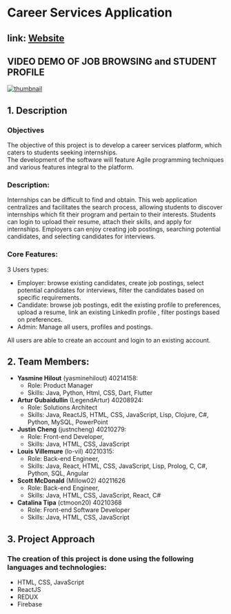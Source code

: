# Career Services Application

## link: [Website](https://big-eaters.web.app/)

## VIDEO DEMO OF JOB BROWSING and STUDENT PROFILE

[![thumbnail](https://user-images.githubusercontent.com/29106800/224384207-8c9d809b-c39a-4b1f-8af8-dad2b4282008.PNG)](https://youtu.be/oT4e7-VNfdk)

## 1. Description

### Objectives
The objective of this project is to develop a career services platform, which caters to students seeking internships.
<br />The development of the software will feature Agile programming techniques and various features integral to the platform.

### Description:
Internships can be difficult to find and obtain. This web application centralizes and facilitates the search process, allowing students to discover internships which fit their program and pertain to their interests. Students can login to upload their resume, attach their skills, and apply for internships. Employers can enjoy creating job postings, searching potential candidates, and selecting candidates for interviews.

### Core Features:
3 Users types: 
- Employer: browse existing candidates, create job postings, select potential candidates for interviews, filter the candidates based on specific requirements.
- Candidate: browse job postings, edit the existing profile to preferences, upload a resume, link an existing LinkedIn profile , filter postings based on preferences.
- Admin: Manage all users, profiles and postings.

All users are able to create an account and login to an existing account.


## 2. Team Members:
- **Yasmine Hilout** (yasminehilout) 40214158:
  - Role: Product Manager
  - Skills: Java, Python, Html, CSS, Dart, Flutter
- **Artur Gubaidullin** (LegendArtur) 40208924:
  - Role: Solutions Architect
  - Skills: Java, ReactJS, HTML, CSS, JavaScript, Lisp, Clojure, C#, Python, MySQL, PowerPoint
- **Justin Cheng** (justncheng) 40210279: 
  - Role: Front-end Developer, 
  - Skills: Java, HTML, CSS, JavaScript
- **Louis Villemure** (lo-vil) 40210315:
  - Role: Back-end Engineer, 
  - Skills: Java, React, HTML, CSS, JavaScript, Lisp, Prolog, C, C#, Python, SQL, Angular
- **Scott McDonald** (Millow02) 40211626
  -  Role: Back-end Engineer,
  - Skills: Java, HTML, CSS, JavaScript, React, C#
- **Catalina Tipa** (ctmoon20) 40210368 
  - Role: Front-end Software Developer 
  - Skills: Java, HTML, CSS, JavaScript


## 3.	Project Approach

### The creation of this project is done using the following languages and technologies:
- HTML, CSS, JavaScript
- ReactJS
- REDUX
- Firebase
